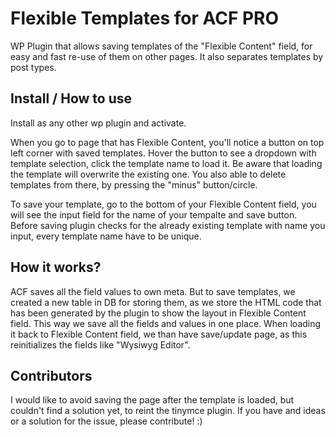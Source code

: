 # Flexible Templates for ACF PRO
WP Plugin that allows saving templates of the "Flexible Content" field, for easy and fast re-use of them on other pages. It also separates templates by post types.

## Install / How to use

Install as any other wp plugin and activate. 

When you go to page that has Flexible Content, you'll notice a button on top left corner with saved templates. Hover the button to see a dropdown with template selection, click the template name to load it. Be aware that loading the template will overwrite the existing one. You also able to delete templates from there, by pressing the "minus" button/circle.

To save your template, go to the bottom of your Flexible Content field, you will see the input field for the name of your tempalte and save button. Before saving plugin checks for the already existing template with name you input, every template name have to be unique.

## How it works?
ACF saves all the field values to own meta. But to save templates, we created a new table in DB for storing them, as we store the HTML code that has been generated by the plugin to show the layout in Flexible Content field. This way we save all the fields and values in one place. When loading it back to Flexible Content field, we than have save/update page, as this reinitializes the fields like "Wysiwyg Editor".

## Contributors
I would like to avoid saving the page after the template is loaded, but couldn't find a solution yet, to reint the tinymce plugin. If you have and ideas or a solution for the issue, please contribute! :)

